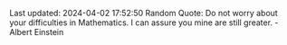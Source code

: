 Last updated: 2024-04-02 17:52:50
Random Quote: Do not worry about your difficulties in Mathematics. I can assure you mine are still greater. - Albert Einstein